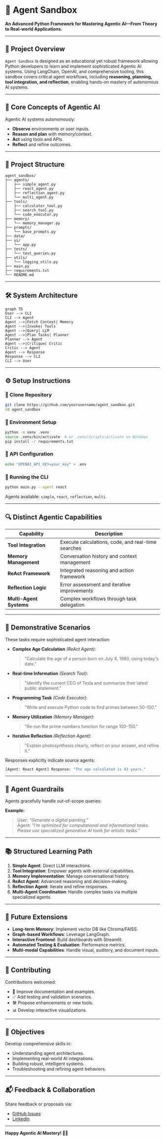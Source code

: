# 🧠 Agent Sandbox

**An Advanced Python Framework for Mastering Agentic AI—From Theory to Real-world Applications.**

---

## 🌟 Project Overview

`Agent Sandbox` is designed as an educational yet robust framework allowing Python developers to learn and implement sophisticated Agentic AI systems. Using LangChain, OpenAI, and comprehensive tooling, this sandbox covers critical agent workflows, including **reasoning, planning, tool integration, and reflection**, enabling hands-on mastery of autonomous AI systems.

---

## 📖 Core Concepts of Agentic AI

Agentic AI systems autonomously:

- **Observe** environments or user inputs.
- **Reason and plan** with memory/context.
- **Act** using tools and APIs.
- **Reflect** and refine outcomes.

---

## 📂 Project Structure

```
agent_sandbox/
├── agents/
│   ├── simple_agent.py
│   ├── react_agent.py
│   ├── reflection_agent.py
│   └── multi_agent.py
├── tools/
│   ├── calculator_tool.py
│   ├── search_tool.py
│   └── code_executor.py
├── memory/
│   └── memory_manager.py
├── prompts/
│   └── base_prompts.py
├── data/
├── ui/
│   └── app.py
├── tests/
│   └── test_queries.py
├── utils/
│   └── logging_utils.py
├── main.py
├── requirements.txt
└── README.md
```

---

## 🛠️ System Architecture

```mermaid
graph TD
User --> CLI
CLI --> Agent
Agent -->|Fetch Context| Memory
Agent -->|Invoke| Tools
Agent -->|Query| LLM
Agent -->|Plan Tasks| Planner
Planner --> Agent
Agent -->|Critique| Critic
Critic --> Agent
Agent --> Response
Response --> CLI
CLI --> User
```

---

## ⚙️ Setup Instructions

### 📌 Clone Repository
```bash
git clone https://github.com/yourusername/agent_sandbox.git
cd agent_sandbox
```

### 📌 Environment Setup
```bash
python -m venv .venv
source .venv/bin/activate  # or .venv\Scripts\activate on Windows
pip install -r requirements.txt
```

### 📌 API Configuration
```bash
echo "OPENAI_API_KEY=your_key" > .env
```

### 📌 Running the CLI
```bash
python main.py --agent react
```
Agents available: `simple`, `react`, `reflection`, `multi`.

---

## 🔍 Distinct Agentic Capabilities

| Capability                | Description                                      |
|---------------------------|--------------------------------------------------|
| **Tool Integration**      | Execute calculations, code, and real-time searches|
| **Memory Management**     | Conversation history and context management      |
| **ReAct Framework**       | Integrated reasoning and action framework        |
| **Reflection Logic**      | Error assessment and iterative improvements      |
| **Multi-Agent Systems**   | Complex workflows through task delegation        |

---

## 🧪 Demonstrative Scenarios

These tasks require sophisticated agent interaction:

- **Complex Age Calculation** *(ReAct Agent)*:
  > "Calculate the age of a person born on July 4, 1980, using today's date."

- **Real-time Information** *(Search Tool)*:
  > "Identify the current CEO of Tesla and summarize their latest public statement."

- **Programming Task** *(Code Executor)*:
  > "Write and execute Python code to find primes between 50-100."

- **Memory Utilization** *(Memory Manager)*:
  > "Re-run the prime numbers function for range 100-150."

- **Iterative Reflection** *(Reflection Agent)*:
  > "Explain photosynthesis clearly, reflect on your answer, and refine it."

Responses explicitly indicate source agents:
```bash
[Agent: React Agent] Response: "The age calculated is 43 years."
```

---

## 🚧 Agent Guardrails

Agents gracefully handle out-of-scope queries:

**Example:**
> User: *"Generate a digital painting."*  
> Agent: *"I'm optimized for computational and informational tasks. Please use specialized generative AI tools for artistic tasks."*

---

## 📚 Structured Learning Path

1. **Simple Agent**: Direct LLM interactions.
2. **Tool Integration**: Empower agents with external capabilities.
3. **Memory Implementation**: Manage conversational history.
4. **ReAct Agent**: Advanced reasoning and decision-making.
5. **Reflection Agent**: Iterate and refine responses.
6. **Multi-Agent Coordination**: Handle complex tasks via multiple specialized agents.

---

## 🚀 Future Extensions

- **Long-term Memory**: Implement vector DB like Chroma/FAISS.
- **Graph-based Workflows**: Leverage LangGraph.
- **Interactive Frontend**: Build dashboards with Streamlit.
- **Automated Testing & Evaluation**: Performance metrics.
- **Multi-modal Capabilities**: Handle visual, auditory, and document inputs.

---

## 📝 Contributing

Contributions welcomed:
- 📑 Improve documentation and examples.
- ✅ Add testing and validation scenarios.
- 🛠 Propose enhancements or new tools.
- 📊 Develop interactive visualizations.

---

## 🎯 Objectives

Develop comprehensive skills in:
- Understanding agent architectures.
- Implementing real-world AI integrations.
- Building robust, intelligent systems.
- Troubleshooting and refining agent behaviors.

---

## 📬 Feedback & Collaboration

Share feedback or proposals via:
- [GitHub Issues](https://github.com/yourusername/agent_sandbox/issues)
- [LinkedIn](https://www.linkedin.com/in/your-profile/)

---

**Happy Agentic AI Mastery! 🚀🧠**
